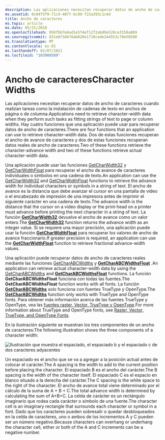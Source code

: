 ```yaml
---
description: Las aplicaciones necesitan recuperar datos de ancho de caracteres cuando realizan tareas como la instalación de cadenas de texto en anchos de página o de columna.
ms.assetid: 0c84f5f9-71cd-4077-bc99-f23a393c1c4d
title: Ancho de caracteres
ms.topic: article
ms.date: 05/31/2018
ms.openlocfilehash: 950fbb7e6ad1e5f4ef12f2abd9e528ce3158a869
ms.sourcegitcommit: 831e8f3db78ab820e1710cede244553c70e50500
ms.translationtype: MT
ms.contentlocale: es-ES
ms.lasthandoff: 01/07/2021
ms.locfileid: "103908509"
---
```

# <a name="character-widths"></a><span data-ttu-id="56904-103">Ancho de caracteres</span><span class="sxs-lookup"><span data-stu-id="56904-103">Character Widths</span></span>

<span data-ttu-id="56904-104">Las aplicaciones necesitan recuperar datos de ancho de caracteres cuando realizan tareas como la instalación de cadenas de texto en anchos de página o de columna.</span><span class="sxs-lookup"><span data-stu-id="56904-104">Applications need to retrieve character-width data when they perform such tasks as fitting strings of text to page or column widths.</span></span> <span data-ttu-id="56904-105">Hay cuatro funciones que una aplicación puede usar para recuperar datos de ancho de caracteres.</span><span class="sxs-lookup"><span data-stu-id="56904-105">There are four functions that an application can use to retrieve character-width data.</span></span> <span data-ttu-id="56904-106">Dos de estas funciones recuperan el ancho de avance de caracteres y dos de estas funciones recuperan datos reales de ancho de caracteres.</span><span class="sxs-lookup"><span data-stu-id="56904-106">Two of these functions retrieve the character-advance width and two of these functions retrieve actual character-width data.</span></span>

<span data-ttu-id="56904-107">Una aplicación puede usar las funciones [GetCharWidth32](/windows/desktop/api/Wingdi/nf-wingdi-getcharwidth32a) y [GetCharWidthFloat](/windows/desktop/api/Wingdi/nf-wingdi-getcharwidthfloata) para recuperar el ancho de avance de caracteres individuales o símbolos en una cadena de texto.</span><span class="sxs-lookup"><span data-stu-id="56904-107">An application can use the [GetCharWidth32](/windows/desktop/api/Wingdi/nf-wingdi-getcharwidth32a) and [GetCharWidthFloat](/windows/desktop/api/Wingdi/nf-wingdi-getcharwidthfloata) functions to retrieve the advance width for individual characters or symbols in a string of text.</span></span> <span data-ttu-id="56904-108">El ancho de avance es la distancia que debe avanzar el cursor en una pantalla de vídeo o el encabezado de impresión de una impresora antes de imprimir el siguiente carácter en una cadena de texto.</span><span class="sxs-lookup"><span data-stu-id="56904-108">The advance width is the distance that the cursor on a video display or the print-head on a printer must advance before printing the next character in a string of text.</span></span> <span data-ttu-id="56904-109">La función [**GetCharWidth32**](/windows/win32/api/wingdi/nf-wingdi-getcharwidth32a) devuelve el ancho de avance como un valor entero.</span><span class="sxs-lookup"><span data-stu-id="56904-109">The [**GetCharWidth32**](/windows/win32/api/wingdi/nf-wingdi-getcharwidth32a) function returns the advance width as an integer value.</span></span> <span data-ttu-id="56904-110">Si se requiere una mayor precisión, una aplicación puede usar la función [**GetCharWidthFloat**](/windows/win32/api/wingdi/nf-wingdi-getcharwidthfloata) para recuperar los valores de ancho de avance fraccionario.</span><span class="sxs-lookup"><span data-stu-id="56904-110">If greater precision is required, an application can use the [**GetCharWidthFloat**](/windows/win32/api/wingdi/nf-wingdi-getcharwidthfloata) function to retrieve fractional advance-width values.</span></span>

<span data-ttu-id="56904-111">Una aplicación puede recuperar datos de ancho de caracteres reales mediante las funciones [GetCharABCWidths](/windows/desktop/api/Wingdi/nf-wingdi-getcharabcwidthsa) y [**GetCharABCWidthsFloat**](/windows/desktop/api/Wingdi/nf-wingdi-getcharabcwidthsfloata) .</span><span class="sxs-lookup"><span data-stu-id="56904-111">An application can retrieve actual character-width data by using the [GetCharABCWidths](/windows/desktop/api/Wingdi/nf-wingdi-getcharabcwidthsa) and [**GetCharABCWidthsFloat**](/windows/desktop/api/Wingdi/nf-wingdi-getcharabcwidthsfloata) functions.</span></span> <span data-ttu-id="56904-112">La función **GetCharABCWidthsFloat** funciona con todas las fuentes.</span><span class="sxs-lookup"><span data-stu-id="56904-112">The **GetCharABCWidthsFloat** function works with all fonts.</span></span> <span data-ttu-id="56904-113">La función [**GetCharABCWidths**](/windows/win32/api/wingdi/nf-wingdi-getcharabcwidthsa) solo funciona con fuentes TrueType y OpenType.</span><span class="sxs-lookup"><span data-stu-id="56904-113">The [**GetCharABCWidths**](/windows/win32/api/wingdi/nf-wingdi-getcharabcwidthsa) function only works with TrueType and OpenType fonts.</span></span> <span data-ttu-id="56904-114">Para obtener más información acerca de las fuentes TrueType y OpenType, vea las [fuentes raster, Vector, TrueType y OpenType](raster--vector--truetype--and-opentype-fonts.md).</span><span class="sxs-lookup"><span data-stu-id="56904-114">For more information about TrueType and OpenType fonts, see [Raster, Vector, TrueType, and OpenType Fonts](raster--vector--truetype--and-opentype-fonts.md).</span></span>

<span data-ttu-id="56904-115">En la ilustración siguiente se muestran los tres componentes de un ancho de caracteres:</span><span class="sxs-lookup"><span data-stu-id="56904-115">The following illustration shows the three components of a character width:</span></span>

![Ilustración que muestra el espaciado, el espaciado b y el espaciado c de dos caracteres adyacentes](images/csftx-02.png)

<span data-ttu-id="56904-117">Un espaciado es el ancho que se va a agregar a la posición actual antes de colocar el carácter.</span><span class="sxs-lookup"><span data-stu-id="56904-117">The A spacing is the width to add to the current position before placing the character.</span></span> <span data-ttu-id="56904-118">El espaciado B es el ancho del carácter.</span><span class="sxs-lookup"><span data-stu-id="56904-118">The B spacing is the width of the character itself.</span></span> <span data-ttu-id="56904-119">El espaciado C es el espacio en blanco situado a la derecha del carácter.</span><span class="sxs-lookup"><span data-stu-id="56904-119">The C spacing is the white space to the right of the character.</span></span> <span data-ttu-id="56904-120">El ancho de avance total viene determinado por el cálculo de la suma de A + B + C.</span><span class="sxs-lookup"><span data-stu-id="56904-120">The total advance width is determined by calculating the sum of A+B+C.</span></span> <span data-ttu-id="56904-121">La celda de carácter es un rectángulo imaginario que rodea cada carácter o símbolo de una fuente.</span><span class="sxs-lookup"><span data-stu-id="56904-121">The character cell is an imaginary rectangle that surrounds each character or symbol in a font.</span></span> <span data-ttu-id="56904-122">Dado que los caracteres pueden sobresalir o quedar desbloqueados en la celda de caracteres, uno o ambos de los incrementos A y C pueden ser un número negativo.</span><span class="sxs-lookup"><span data-stu-id="56904-122">Because characters can overhang or underhang the character cell, either or both of the A and C increments can be a negative number.</span></span>

 

 
